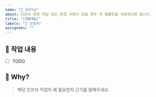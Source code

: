 ```yaml
---
name: "🐳 Infra"
about: 인프라 관련 작업 또는 변경 사항이 있을 경우 이 템플릿을 사용하시면 됩니다.
title: "[INFRA]"
labels: "🐳 인프라"
assignees: ""
---
```


## 📝 작업 내용

- [ ] TODO

## 🔅 Why?

> 해당 인프라 작업이 왜 필요한지 근거를 말해주세요.